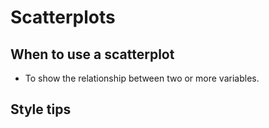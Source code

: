 # Scatterplots 
## When to use a scatterplot

 * To show the relationship between two or more variables.

## Style tips